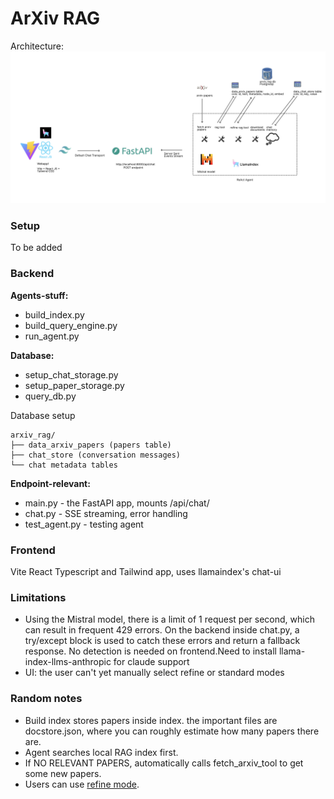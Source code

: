 # ArXiv RAG

Architecture:
![](architecture.png)

### Setup
To be added

### Backend
**Agents-stuff:**
- build_index.py
- build_query_engine.py 
- run_agent.py

**Database:**
- setup_chat_storage.py
- setup_paper_storage.py
- query_db.py

Database setup
```
arxiv_rag/
├── data_arxiv_papers (papers table)
├── chat_store (conversation messages)  
└── chat metadata tables
```

**Endpoint-relevant:**
- main.py - the FastAPI app, mounts /api/chat/
- chat.py - SSE streaming, error handling
- test_agent.py - testing agent

### Frontend
Vite React Typescript and Tailwind app, uses llamaindex's chat-ui


### Limitations
- Using the Mistral model, there is a limit of 1 request per second, which can result in frequent 429 errors. On the backend inside chat.py, a try/except block is used to catch these errors and return a fallback response. No detection is needed on frontend.Need to install llama-index-llms-anthropic for claude support
- UI: the user can't yet manually select refine or standard modes


### Random notes
- Build index stores papers inside index. the important files are docstore.json, where you can roughly estimate how many papers there are.
- Agent searches local RAG index first.
- If NO RELEVANT PAPERS, automatically calls fetch_arxiv_tool to get some new papers. 
- Users can use [refine mode](https://docs.llamaindex.ai/en/stable/module_guides/deploying/query_engine/response_modes/).